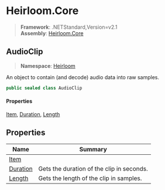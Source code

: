 # Heirloom.Core

> **Framework**: .NETStandard,Version=v2.1  
> **Assembly**: [Heirloom.Core][0]  

## AudioClip

> **Namespace**: [Heirloom][0]  

An object to contain (and decode) audio data into raw samples.

```cs
public sealed class AudioClip
```

#### Properties

[Item][1], [Duration][2], [Length][3]

## Properties

| Name          | Summary                                   |
|---------------|-------------------------------------------|
| [Item][1]     |                                           |
| [Duration][2] | Gets the duration of the clip in seconds. |
| [Length][3]   | Gets the length of the clip in samples.   |

[0]: ../Heirloom.Core.md
[1]: Heirloom.AudioClip.Item.md
[2]: Heirloom.AudioClip.Duration.md
[3]: Heirloom.AudioClip.Length.md
